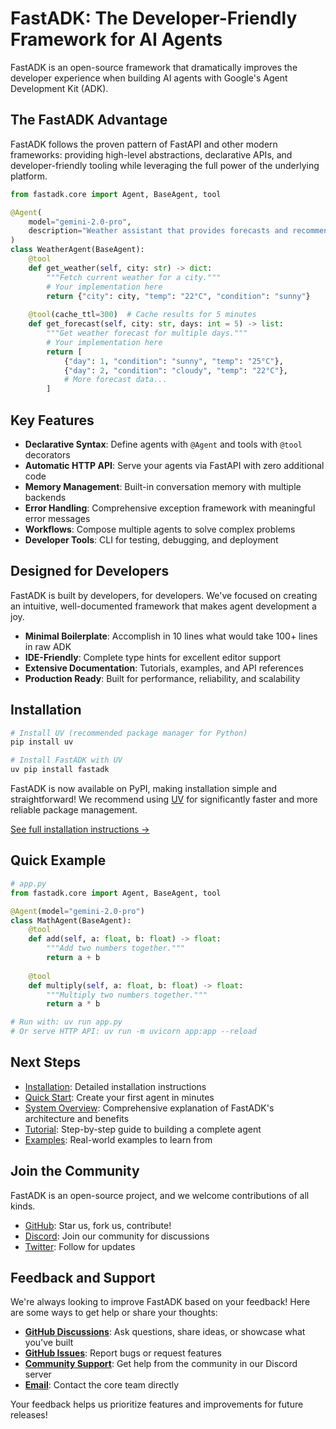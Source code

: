 # FastADK: The Developer-Friendly Framework for AI Agents

FastADK is an open-source framework that dramatically improves the developer experience when building AI agents with Google's Agent Development Kit (ADK).

## The FastADK Advantage

FastADK follows the proven pattern of FastAPI and other modern frameworks: providing high-level abstractions, declarative APIs, and developer-friendly tooling while leveraging the full power of the underlying platform.

```python
from fastadk.core import Agent, BaseAgent, tool

@Agent(
    model="gemini-2.0-pro", 
    description="Weather assistant that provides forecasts and recommendations"
)
class WeatherAgent(BaseAgent):
    @tool
    def get_weather(self, city: str) -> dict:
        """Fetch current weather for a city."""
        # Your implementation here
        return {"city": city, "temp": "22°C", "condition": "sunny"}
    
    @tool(cache_ttl=300)  # Cache results for 5 minutes
    def get_forecast(self, city: str, days: int = 5) -> list:
        """Get weather forecast for multiple days."""
        # Your implementation here
        return [
            {"day": 1, "condition": "sunny", "temp": "25°C"},
            {"day": 2, "condition": "cloudy", "temp": "22°C"},
            # More forecast data...
        ]
```

## Key Features

- **Declarative Syntax**: Define agents with `@Agent` and tools with `@tool` decorators
- **Automatic HTTP API**: Serve your agents via FastAPI with zero additional code
- **Memory Management**: Built-in conversation memory with multiple backends
- **Error Handling**: Comprehensive exception framework with meaningful error messages
- **Workflows**: Compose multiple agents to solve complex problems
- **Developer Tools**: CLI for testing, debugging, and deployment

## Designed for Developers

FastADK is built by developers, for developers. We've focused on creating an intuitive, well-documented framework that makes agent development a joy.

- **Minimal Boilerplate**: Accomplish in 10 lines what would take 100+ lines in raw ADK
- **IDE-Friendly**: Complete type hints for excellent editor support
- **Extensive Documentation**: Tutorials, examples, and API references
- **Production Ready**: Built for performance, reliability, and scalability

## Installation

```bash
# Install UV (recommended package manager for Python)
pip install uv

# Install FastADK with UV
uv pip install fastadk
```

FastADK is now available on PyPI, making installation simple and straightforward! We recommend using [UV](https://github.com/astral-sh/uv) for significantly faster and more reliable package management.

[See full installation instructions →](getting-started/installation.md)

## Quick Example

```python
# app.py
from fastadk.core import Agent, BaseAgent, tool

@Agent(model="gemini-2.0-pro")
class MathAgent(BaseAgent):
    @tool
    def add(self, a: float, b: float) -> float:
        """Add two numbers together."""
        return a + b
    
    @tool
    def multiply(self, a: float, b: float) -> float:
        """Multiply two numbers together."""
        return a * b

# Run with: uv run app.py
# Or serve HTTP API: uv run -m uvicorn app:app --reload
```

## Next Steps

- [Installation](getting-started/installation.md): Detailed installation instructions
- [Quick Start](getting-started/quick-start.md): Create your first agent in minutes
- [System Overview](system-overview.md): Comprehensive explanation of FastADK's architecture and benefits
- [Tutorial](getting-started/tutorial.md): Step-by-step guide to building a complete agent
- [Examples](examples/weather-agent.md): Real-world examples to learn from

## Join the Community

FastADK is an open-source project, and we welcome contributions of all kinds.

- [GitHub](https://github.com/Mathews-Tom/FastADK): Star us, fork us, contribute!
- [Discord](https://discord.gg/fastadk): Join our community for discussions
- [Twitter](https://twitter.com/fastadk): Follow for updates

## Feedback and Support

We're always looking to improve FastADK based on your feedback! Here are some ways to get help or share your thoughts:

- **[GitHub Discussions](https://github.com/Mathews-Tom/FastADK/discussions)**: Ask questions, share ideas, or showcase what you've built
- **[GitHub Issues](https://github.com/Mathews-Tom/FastADK/issues)**: Report bugs or request features
- **[Community Support](https://discord.gg/fastadk)**: Get help from the community in our Discord server
- **[Email](mailto:team@fastadk.dev)**: Contact the core team directly

Your feedback helps us prioritize features and improvements for future releases!
